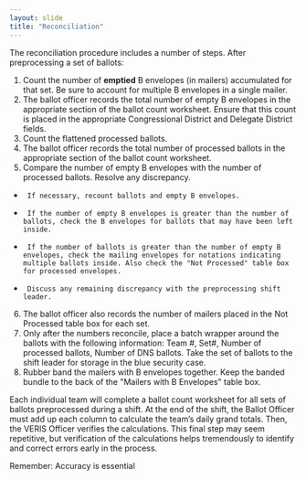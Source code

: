 ```yaml
---
layout: slide
title: "Reconciliation"
---
```


The reconciliation procedure includes a number of steps.  After preprocessing a set of ballots:

1.  Count the number of **emptied** B envelopes (in mailers) accumulated for that set.  Be sure to account for multiple B envelopes in a single mailer.
2.  The ballot officer records the total number of empty B envelopes in the appropriate section of the ballot count worksheet. Ensure that this count is placed in the appropriate Congressional District and Delegate District fields. 
3.  Count the flattened processed ballots.
4.  The ballot officer records the total number of processed ballots in the appropriate section of the ballot count worksheet. 
5.  Compare the number of empty B envelopes with the number of processed ballots. Resolve any discrepancy.
*      If necessary, recount ballots and empty B envelopes. 
*      If the number of empty B envelopes is greater than the number of ballots, check the B envelopes for ballots that may have been left inside.
*      If the number of ballots is greater than the number of empty B envelopes, check the mailing envelopes for notations indicating multiple ballots inside. Also check the "Not Processed" table box for processed envelopes.
*      Discuss any remaining discrepancy with the preprocessing shift leader. 
6.  The ballot officer also records the number of mailers placed in the Not Processed table box for each set.
7.  Only after the numbers reconcile, place a batch wrapper around the ballots with the following information:  Team #, Set#, Number of processed ballots, Number of DNS ballots.  Take the set of ballots to the shift leader for storage in the blue security case.  
8.  Rubber band the mailers with B envelopes together.  Keep the banded bundle to the back of the "Mailers with B Envelopes" table box.

Each individual team will complete a ballot count worksheet for all sets of ballots preprocessed during a shift.  At the end of the shift, the Ballot Officer must add up each column to calculate the team’s daily grand totals. Then, the VERIS Officer verifies the calculations. This final step may seem repetitive, but verification of the calculations helps tremendously to identify and correct errors early in the process. 

Remember:  Accuracy is essential
